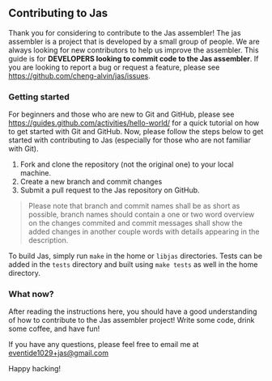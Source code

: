 ## Contributing to Jas

Thank you for considering to contribute to the Jas assembler! The jas assembler is a project that is developed by a
small group of people. We are always looking for new contributors to help us improve the assembler. This guide is 
for **DEVELOPERS looking to commit code to the Jas assembler**. If you are looking to report a bug or request a
feature, please see https://github.com/cheng-alvin/jas/issues.

### Getting started
For beginners and those who are new to Git and GitHub, please see https://guides.github.com/activities/hello-world/
for a quick tutorial on how to get started with Git and GitHub. Now, please follow the steps below to get started
with contributing to Jas (especially for those who are not familiar with Git).

1. Fork and clone the repository (not the original one) to your local machine.
2. Create a new branch and commit changes
3. Submit a pull request to the Jas repository on GitHub.


> Please note that branch and commit names shall be as short as possible, branch names should contain a one or
> two word overview on the changes commited and commit messages shall show the added changes in another couple
> words with details appearing in the description.

To build Jas, simply run `make` in the home or `libjas` directories. Tests can be added in the `tests` directory and built using `make tests` as well in the home directory.

### What now?
After reading the instructions here, you should have a good understanding of how to contribute
to the Jas assembler project! Write some code, drink some coffee, and have fun!

If you have any questions, please feel free to email me at eventide1029+jas@gmail.com

Happy hacking!
